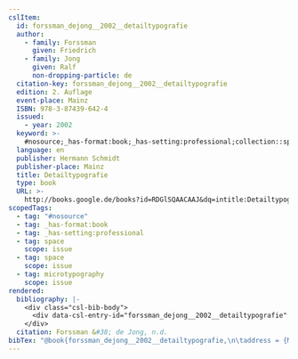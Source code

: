 ```yaml
---
cslItem:
  id: forssman_dejong__2002__detailtypografie
  author:
    - family: Forssman
      given: Friedrich
    - family: Jong
      given: Ralf
      non-dropping-particle: de
  citation-key: forssman_dejong__2002__detailtypografie
  edition: 2. Auflage
  event-place: Mainz
  ISBN: 978-3-87439-642-4
  issued:
    - year: 2002
  keyword: >-
    #nosource;_has-format:book;_has-setting:professional;collection::space::space::microtypography
  language: en
  publisher: Hermann Schmidt
  publisher-place: Mainz
  title: Detailtypografie
  type: book
  URL: >-
    http://books.google.de/books?id=RDGlSQAACAAJ&dq=intitle:Detailtypografie&hl=&cd=1&source=gbs_api
scopedTags:
  - tag: "#nosource"
  - tag: _has-format:book
  - tag: _has-setting:professional
  - tag: space
    scope: issue
  - tag: space
    scope: issue
  - tag: microtypography
    scope: issue
rendered:
  bibliography: |-
    <div class="csl-bib-body">
      <div data-csl-entry-id="forssman_dejong__2002__detailtypografie" class="csl-entry">Forssman, F., &#38; de Jong, R. n.d.. <i>Detailtypografie</i> (2. Auflage). Hermann Schmidt. http://books.google.de/books?id=RDGlSQAACAAJ&#38;dq=intitle:Detailtypografie&#38;hl=&#38;cd=1&#38;source=gbs_api</div>
    </div>
  citation: Forssman &#38; de Jong, n.d.
bibTex: "@book{forssman_dejong__2002__detailtypografie,\n\taddress = {Mainz},\n\tauthor = {Forssman, Friedrich and de Jong, Ralf},\n\tedition = {2. Auflage},\n\tpublisher = {Hermann Schmidt},\n\ttitle = {Detailtypografie},\n}\n\n"
---
```

